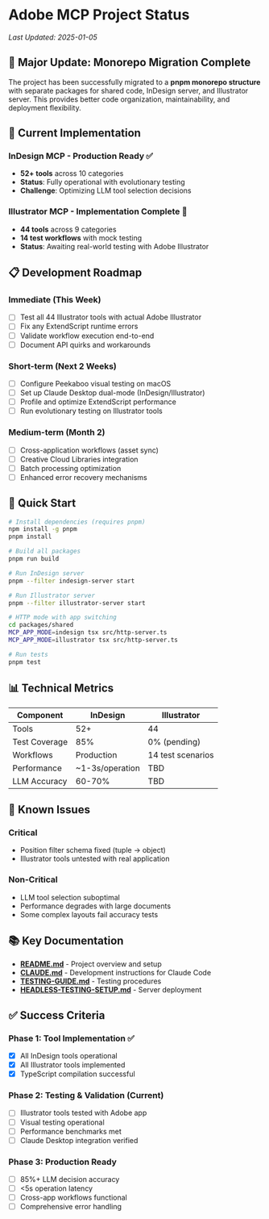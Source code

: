 # Adobe MCP Project Status

*Last Updated: 2025-01-05*

## 🚨 Major Update: Monorepo Migration Complete

The project has been successfully migrated to a **pnpm monorepo structure** with separate packages for shared code, InDesign server, and Illustrator server. This provides better code organization, maintainability, and deployment flexibility.

## 🎯 Current Implementation

### InDesign MCP - Production Ready ✅
- **52+ tools** across 10 categories
- **Status**: Fully operational with evolutionary testing
- **Challenge**: Optimizing LLM tool selection decisions

### Illustrator MCP - Implementation Complete 🔧
- **44 tools** across 9 categories  
- **14 test workflows** with mock testing
- **Status**: Awaiting real-world testing with Adobe Illustrator

## 📋 Development Roadmap

### Immediate (This Week)
- [ ] Test all 44 Illustrator tools with actual Adobe Illustrator
- [ ] Fix any ExtendScript runtime errors
- [ ] Validate workflow execution end-to-end
- [ ] Document API quirks and workarounds

### Short-term (Next 2 Weeks)
- [ ] Configure Peekaboo visual testing on macOS
- [ ] Set up Claude Desktop dual-mode (InDesign/Illustrator)
- [ ] Profile and optimize ExtendScript performance
- [ ] Run evolutionary testing on Illustrator tools

### Medium-term (Month 2)
- [ ] Cross-application workflows (asset sync)
- [ ] Creative Cloud Libraries integration
- [ ] Batch processing optimization
- [ ] Enhanced error recovery mechanisms

## 🚀 Quick Start

```bash
# Install dependencies (requires pnpm)
npm install -g pnpm
pnpm install

# Build all packages
pnpm run build

# Run InDesign server
pnpm --filter indesign-server start

# Run Illustrator server
pnpm --filter illustrator-server start

# HTTP mode with app switching
cd packages/shared
MCP_APP_MODE=indesign tsx src/http-server.ts
MCP_APP_MODE=illustrator tsx src/http-server.ts

# Run tests
pnpm test
```

## 📊 Technical Metrics

| Component | InDesign | Illustrator |
|-----------|----------|-------------|
| Tools | 52+ | 44 |
| Test Coverage | 85% | 0% (pending) |
| Workflows | Production | 14 test scenarios |
| Performance | ~1-3s/operation | TBD |
| LLM Accuracy | 60-70% | TBD |

## 🐛 Known Issues

### Critical
- Position filter schema fixed (tuple → object)
- Illustrator tools untested with real application

### Non-Critical  
- LLM tool selection suboptimal
- Performance degrades with large documents
- Some complex layouts fail accuracy tests

## 📚 Key Documentation

- **[README.md](README.md)** - Project overview and setup
- **[CLAUDE.md](CLAUDE.md)** - Development instructions for Claude Code
- **[TESTING-GUIDE.md](TESTING-GUIDE.md)** - Testing procedures
- **[HEADLESS-TESTING-SETUP.md](HEADLESS-TESTING-SETUP.md)** - Server deployment

## ✅ Success Criteria

### Phase 1: Tool Implementation ✅
- [x] All InDesign tools operational
- [x] All Illustrator tools implemented
- [x] TypeScript compilation successful

### Phase 2: Testing & Validation (Current)
- [ ] Illustrator tools tested with Adobe app
- [ ] Visual testing operational
- [ ] Performance benchmarks met
- [ ] Claude Desktop integration verified

### Phase 3: Production Ready
- [ ] 85%+ LLM decision accuracy
- [ ] <5s operation latency
- [ ] Cross-app workflows functional
- [ ] Comprehensive error handling